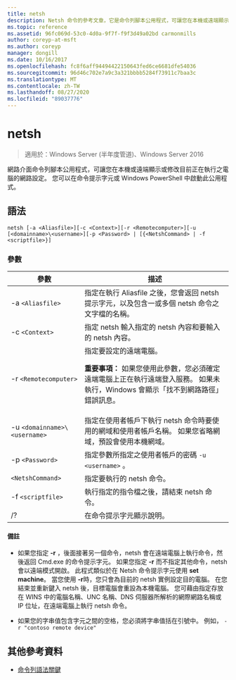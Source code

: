 ```yaml
---
title: netsh
description: Netsh 命令的參考文章，它是命令列腳本公用程式，可讓您在本機或遠端顯示或修改目前正在執行之電腦的網路設定。
ms.topic: reference
ms.assetid: 96fc069d-53c0-4d0a-9f7f-f9f3d49a02bd carmonmills
author: coreyp-at-msft
ms.author: coreyp
manager: dongill
ms.date: 10/16/2017
ms.openlocfilehash: fc8f6aff94494422150643fed6ce6681dfe54036
ms.sourcegitcommit: 96d46c702e7a9c3a321bbbb5284f73911c7baa3c
ms.translationtype: MT
ms.contentlocale: zh-TW
ms.lasthandoff: 08/27/2020
ms.locfileid: "89037776"
---
```

# <a name="netsh"></a>netsh

> 適用於：Windows Server (半年度管道)、Windows Server 2016

網路介面命令列腳本公用程式，可讓您在本機或遠端顯示或修改目前正在執行之電腦的網路設定。 您可以在命令提示字元或 Windows PowerShell 中啟動此公用程式。

## <a name="syntax"></a>語法

```
netsh [-a <Aliasfile>][-c <Context>][-r <Remotecomputer>][-u [<domainname>\<username>][-p <Password> | [{<NetshCommand> | -f <scriptfile>}]
```

### <a name="parameters"></a>參數

| 參數 | 描述 |
| --------- | ----------- |
| -a `<Aliasfile>` | 指定在執行 Aliasfile 之後，您會返回 netsh 提示字元，以及包含一或多個 netsh 命令之文字檔的名稱。 |
| -c `<Context>` | 指定 netsh 輸入指定的 netsh 內容和要輸入的 netsh 內容。 |
| -r `<Remotecomputer>` | 指定要設定的遠端電腦。<p>**重要事項：** 如果您使用此參數，您必須確定遠端電腦上正在執行遠端登入服務。 如果未執行，Windows 會顯示「找不到網路路徑」錯誤訊息。 |
| -u `<domainname>\<username>` | 指定在使用者帳戶下執行 netsh 命令時要使用的網域和使用者帳戶名稱。 如果您省略網域，預設會使用本機網域。 |
| -p `<Password>` | 指定參數所指定之使用者帳戶的密碼 `-u <username>` 。 |
| `<NetshCommand>` | 指定要執行的 netsh 命令。 |
| -f `<scriptfile>` | 執行指定的指令檔之後，請結束 netsh 命令。 |
| /? | 在命令提示字元顯示說明。 |

#### <a name="remarks"></a>備註

- 如果您指定 **-r** ，後面接著另一個命令，netsh 會在遠端電腦上執行命令，然後返回 Cmd.exe 的命令提示字元。 如果您指定 **-r** 而不指定其他命令，netsh 會以遠端模式開啟。 此程式類似於在 Netsh 命令提示字元使用 **set machine**。 當您使用 **-r**時，您只會為目前的 netsh 實例設定目的電腦。 在您結束並重新鍵入 netsh 後，目標電腦會重設為本機電腦。 您可藉由指定存放在 WINS 中的電腦名稱、UNC 名稱、DNS 伺服器所解析的網際網路名稱或 IP 位址，在遠端電腦上執行 netsh 命令。

- 如果您的字串值包含字元之間的空格，您必須將字串值括在引號中。 例如， `-r "contoso remote device"`

## <a name="additional-references"></a>其他參考資料

- [命令列語法關鍵](command-line-syntax-key.md)
